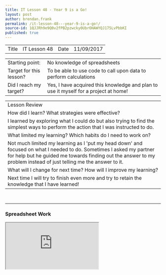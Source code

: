 ```yaml
---
title: IT Lesson 48 - Year 9 is a Go!
layout: post
author: brendan.frank
permalink: /it-lesson-48---year-9-is-a-go!/
source-id: 1QJJRh9e9Q0v2fPB2pzwcky0UbrOHAWYQJ175LvPbbKI
published: true
---
```

<table>
  <tr>
    <td>Title</td>
    <td>IT Lesson 48</td>
    <td>Date</td>
    <td>11/09/2017</td>
  </tr>
</table>


<table>
  <tr>
    <td>Starting point:</td>
    <td>No knowledge of spreadsheets</td>
  </tr>
  <tr>
    <td>Target for this lesson?</td>
    <td>To be able to use code to call upon data to perform calculations</td>
  </tr>
  <tr>
    <td>Did I reach my target? </td>
    <td>Yes, I have acquired this knowledge and plan to use it myself for a project at home!</td>
  </tr>
</table>


<table>
  <tr>
    <td>Lesson Review</td>
  </tr>
  <tr>
    <td>How did I learn? What strategies were effective? </td>
  </tr>
  <tr>
    <td>I learned by exploring what I could do but also trying to find the simplest ways to perform the action that I was instructed to do.</td>
  </tr>
  <tr>
    <td>What limited my learning? Which habits do I need to work on? </td>
  </tr>
  <tr>
    <td>Not much limited my learning as I 'put my head down' and focused on what I needed to do. Sometimes I asked my partner for help but he guided me towards finding out the answer to my problem instead of just telling me the answer to it.</td>
  </tr>
  <tr>
    <td>What will I change for next time? How will I improve my learning?</td>
  </tr>
  <tr>
    <td>Next time I will try to finish even more and try to retain the knowledge that I have learned!</td>
  </tr>
</table>

<br>
<hr>

<h3>Spreadsheet Work</h3>

<iframe src="https://docs.google.com/spreadsheets/d/e/2PACX-1vTJIhPsc4gUwPwt_VpK45gcwlrhlrnn3-OcAaxtlMYzkom7ho51nSgNJdVq0PUGwIdhGStBc47CRbpG/pubhtml?widget=true&amp;headers=false"></iframe>

